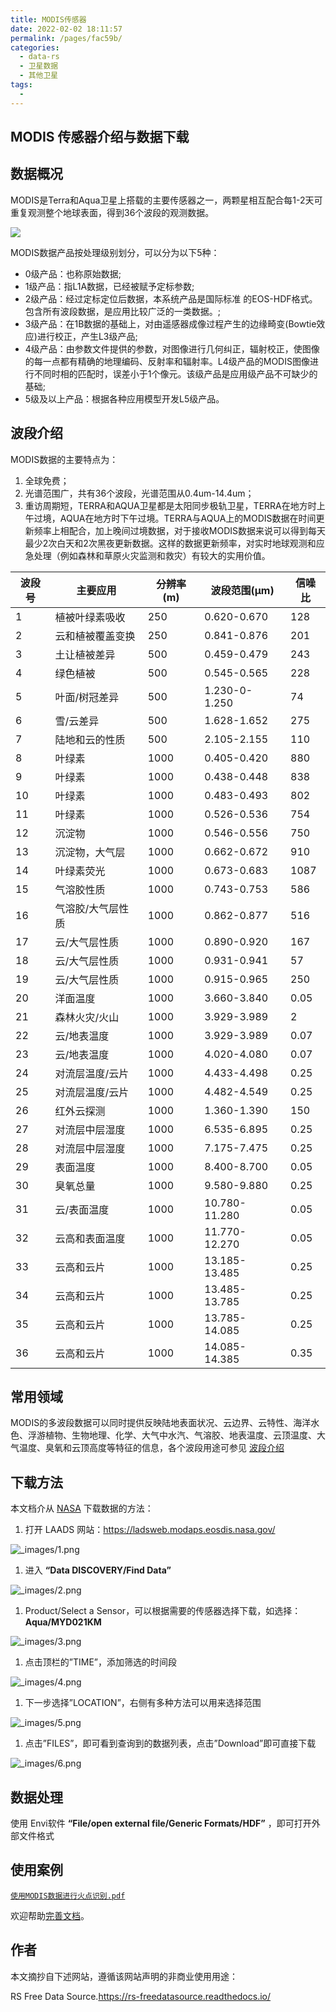 ```yaml
---
title: MODIS传感器
date: 2022-02-02 18:11:57
permalink: /pages/fac59b/
categories:
  - data-rs
  - 卫星数据
  - 其他卫星
tags:
  - 
---
```

## MODIS 传感器介绍与数据下载

## 数据概况

MODIS是Terra和Aqua卫星上搭载的主要传感器之一，两颗星相互配合每1-2天可重复观测整个地球表面，得到36个波段的观测数据。

![](http://pics.landcover100.com/pics//image/202202021815338.png)

MODIS数据产品按处理级别划分，可以分为以下5种：

- 0级产品：也称原始数据;
- 1级产品：指L1A数据，已经被赋予定标参数;
- 2级产品：经过定标定位后数据，本系统产品是国际标准 的EOS-HDF格式。包含所有波段数据，是应用比较广泛的一类数据。;
- 3级产品：在1B数据的基础上，对由遥感器成像过程产生的边缘畸变(Bowtie效应)进行校正，产生L3级产品;
- 4级产品：由参数文件提供的参数，对图像进行几何纠正，辐射校正，使图像的每一点都有精确的地理编码、反射率和辐射率。L4级产品的MODIS图像进行不同时相的匹配时，误差小于1个像元。该级产品是应用级产品不可缺少的基础;
- 5级及以上产品：根据各种应用模型开发L5级产品。

## 波段介绍

MODIS数据的主要特点为：

1. 全球免费；
2. 光谱范围广，共有36个波段，光谱范围从0.4um-14.4um；
3. 重访周期短，TERRA和AQUA卫星都是太阳同步极轨卫星，TERRA在地方时上午过境，AQUA在地方时下午过境。TERRA与AQUA上的MODIS数据在时间更新频率上相配合，加上晚间过境数据，对于接收MODIS数据来说可以得到每天最少2次白天和2次黑夜更新数据。这样的数据更新频率，对实时地球观测和应急处理（例如森林和草原火灾监测和救灾）有较大的实用价值。

| 波段号 | 主要应用          | 分辨率(m) | 波段范围(μm)  | 信噪比 |
| ------ | ----------------- | --------- | ------------- | ------ |
| 1      | 植被叶绿素吸收    | 250       | 0.620-0.670   | 128    |
| 2      | 云和植被覆盖变换  | 250       | 0.841-0.876   | 201    |
| 3      | 土让植被差异      | 500       | 0.459-0.479   | 243    |
| 4      | 绿色植被          | 500       | 0.545-0.565   | 228    |
| 5      | 叶面/树冠差异     | 500       | 1.230-0-1.250 | 74     |
| 6      | 雪/云差异         | 500       | 1.628-1.652   | 275    |
| 7      | 陆地和云的性质    | 500       | 2.105-2.155   | 110    |
| 8      | 叶绿素            | 1000      | 0.405-0.420   | 880    |
| 9      | 叶绿素            | 1000      | 0.438-0.448   | 838    |
| 10     | 叶绿素            | 1000      | 0.483-0.493   | 802    |
| 11     | 叶绿素            | 1000      | 0.526-0.536   | 754    |
| 12     | 沉淀物            | 1000      | 0.546-0.556   | 750    |
| 13     | 沉淀物，大气层    | 1000      | 0.662-0.672   | 910    |
| 14     | 叶绿素荧光        | 1000      | 0.673-0.683   | 1087   |
| 15     | 气溶胶性质        | 1000      | 0.743-0.753   | 586    |
| 16     | 气溶胶/大气层性质 | 1000      | 0.862-0.877   | 516    |
| 17     | 云/大气层性质     | 1000      | 0.890-0.920   | 167    |
| 18     | 云/大气层性质     | 1000      | 0.931-0.941   | 57     |
| 19     | 云/大气层性质     | 1000      | 0.915-0.965   | 250    |
| 20     | 洋面温度          | 1000      | 3.660-3.840   | 0.05   |
| 21     | 森林火灾/火山     | 1000      | 3.929-3.989   | 2      |
| 22     | 云/地表温度       | 1000      | 3.929-3.989   | 0.07   |
| 23     | 云/地表温度       | 1000      | 4.020-4.080   | 0.07   |
| 24     | 对流层温度/云片   | 1000      | 4.433-4.498   | 0.25   |
| 25     | 对流层温度/云片   | 1000      | 4.482-4.549   | 0.25   |
| 26     | 红外云探测        | 1000      | 1.360-1.390   | 150    |
| 27     | 对流层中层湿度    | 1000      | 6.535-6.895   | 0.25   |
| 28     | 对流层中层湿度    | 1000      | 7.175-7.475   | 0.25   |
| 29     | 表面温度          | 1000      | 8.400-8.700   | 0.05   |
| 30     | 臭氧总量          | 1000      | 9.580-9.880   | 0.25   |
| 31     | 云/表面温度       | 1000      | 10.780-11.280 | 0.05   |
| 32     | 云高和表面温度    | 1000      | 11.770-12.270 | 0.05   |
| 33     | 云高和云片        | 1000      | 13.185-13.485 | 0.25   |
| 34     | 云高和云片        | 1000      | 13.485-13.785 | 0.25   |
| 35     | 云高和云片        | 1000      | 13.785-14.085 | 0.25   |
| 36     | 云高和云片        | 1000      | 14.085-14.385 | 0.35   |

## 常用领域

MODIS的多波段数据可以同时提供反映陆地表面状况、云边界、云特性、海洋水色、浮游植物、生物地理、化学、大气中水汽、气溶胶、地表温度、云顶温度、大气温度、臭氧和云顶高度等特征的信息，各个波段用途可参见 [波段介绍](https://rs-freedatasource.readthedocs.io/zh_CN/latest/MODIS.html#id2)

## 下载方法

本文档介从 [NASA](https://ladsweb.modaps.eosdis.nasa.gov/) 下载数据的方法：

1. 打开 LAADS 网站：https://ladsweb.modaps.eosdis.nasa.gov/

![_images/1.png](https://rs-freedatasource.readthedocs.io/zh_CN/latest/_images/1.png)

1. 进入 **“Data DISCOVERY/Find Data”**

![_images/2.png](https://rs-freedatasource.readthedocs.io/zh_CN/latest/_images/2.png)

1. Product/Select a Sensor，可以根据需要的传感器选择下载，如选择：**Aqua/MYD021KM**

![_images/3.png](https://rs-freedatasource.readthedocs.io/zh_CN/latest/_images/3.png)

1. 点击顶栏的”TIME”，添加筛选的时间段

![_images/4.png](https://rs-freedatasource.readthedocs.io/zh_CN/latest/_images/4.png)

1. 下一步选择”LOCATION”，右侧有多种方法可以用来选择范围

![_images/5.png](https://rs-freedatasource.readthedocs.io/zh_CN/latest/_images/5.png)

1. 点击”FILES”，即可看到查询到的数据列表，点击”Download”即可直接下载

![_images/6.png](https://rs-freedatasource.readthedocs.io/zh_CN/latest/_images/6.png)

## 数据处理

使用 Envi软件 **“File/open external file/Generic Formats/HDF”** ，即可打开外部文件格式

## 使用案例

[`使用MODIS数据进行火点识别.pdf`](https://rs-freedatasource.readthedocs.io/zh_CN/latest/_downloads/使用MODIS数据进行火点识别.pdf)

欢迎帮助[完善文档](https://github.com/ruiduobao/gisrsdata.com)。

## 作者

本文摘抄自下述网站，遵循该网站声明的非商业使用用途： 

RS Free Data Source.https://rs-freedatasource.readthedocs.io/